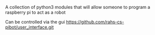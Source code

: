 A collection of python3 modules that will allow someone to program a raspberry pi to act as a robot

Can be controlled via the gui
https://github.com/rahs-cs-pibot/user_interface.git
